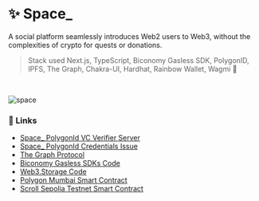 # ✨ Space_

A social platform seamlessly introduces Web2 users to Web3, without the complexities of crypto for quests or donations.
>Stack used Next.js, TypeScript, Biconomy Gasless SDK, PolygonID, IPFS, The Graph,  Chakra-UI, Hardhat, Rainbow Wallet, Wagmi 🚀

<br/>

![space](https://bafybeiagirshvmuvabo3tbw7esqhwdhp22z3j5nh24rihube322uahulye.ipfs.w3s.link/space.png)


### 🔗 Links
- [Space_ PolygonId VC Verifier Server](https://github.com/lakshh07/space-vc-server)
- [Space_ PolygonId Credentials Issue](https://issuer-ui.polygonid.me/credentials/scan-link/2a3bc413-5f08-4a30-8e06-ad518c76ba57)
- [The Graph Protocol](https://api.studio.thegraph.com/query/55782/space/v0.0.4)
- [Biconomy Gasless SDKs Code](https://github.com/lakshh07/space_/blob/main/packages/next-app/hooks/useAccountAbstraction.ts)
- [Web3.Storage Code](https://github.com/lakshh07/space_/blob/main/packages/next-app/hooks/useWeb3StorageClient.ts)
- [Polygon Mumbai Smart Contract](https://mumbai.polygonscan.com/address/0x67A94C43b74562aa461e3cf0ED91CfF66427312D)
- [Scroll Sepolia Testnet Smart Contract](https://sepolia-blockscout.scroll.io/address/0x762Bc4633A8F36cE42a419B0B530c34a7B2e32E7)